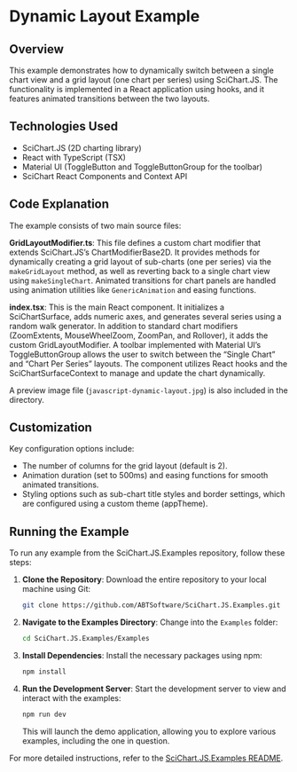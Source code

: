 # Dynamic Layout Example

## Overview

This example demonstrates how to dynamically switch between a single chart view and a grid layout (one chart per series) using SciChart.JS. The functionality is implemented in a React application using hooks, and it features animated transitions between the two layouts.

## Technologies Used

-   SciChart.JS (2D charting library)
-   React with TypeScript (TSX)
-   Material UI (ToggleButton and ToggleButtonGroup for the toolbar)
-   SciChart React Components and Context API

## Code Explanation

The example consists of two main source files:

**GridLayoutModifier.ts**: This file defines a custom chart modifier that extends SciChart.JS’s ChartModifierBase2D. It provides methods for dynamically creating a grid layout of sub-charts (one per series) via the `makeGridLayout` method, as well as reverting back to a single chart view using `makeSingleChart`. Animated transitions for chart panels are handled using animation utilities like `GenericAnimation` and easing functions.

**index.tsx**: This is the main React component. It initializes a SciChartSurface, adds numeric axes, and generates several series using a random walk generator. In addition to standard chart modifiers (ZoomExtents, MouseWheelZoom, ZoomPan, and Rollover), it adds the custom GridLayoutModifier. A toolbar implemented with Material UI’s ToggleButtonGroup allows the user to switch between the “Single Chart” and “Chart Per Series” layouts. The component utilizes React hooks and the SciChartSurfaceContext to manage and update the chart dynamically.

A preview image file (`javascript-dynamic-layout.jpg`) is also included in the directory.

## Customization

Key configuration options include:

-   The number of columns for the grid layout (default is 2).
-   Animation duration (set to 500ms) and easing functions for smooth animated transitions.
-   Styling options such as sub-chart title styles and border settings, which are configured using a custom theme (appTheme).

## Running the Example

To run any example from the SciChart.JS.Examples repository, follow these steps:

1. **Clone the Repository**: Download the entire repository to your local machine using Git:

    ```bash
    git clone https://github.com/ABTSoftware/SciChart.JS.Examples.git
    ```

2. **Navigate to the Examples Directory**: Change into the `Examples` folder:

    ```bash
    cd SciChart.JS.Examples/Examples
    ```

3. **Install Dependencies**: Install the necessary packages using npm:

    ```bash
    npm install
    ```

4. **Run the Development Server**: Start the development server to view and interact with the examples:

    ```bash
    npm run dev
    ```

    This will launch the demo application, allowing you to explore various examples, including the one in question.

For more detailed instructions, refer to the [SciChart.JS.Examples README](https://github.com/ABTSoftware/SciChart.JS.Examples/blob/master/README.md).
